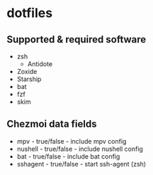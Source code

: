 # dotfiles

## Supported & required software

- zsh
  - Antidote
- Zoxide
- Starship
- bat
- fzf
- skim

## Chezmoi data fields

- mpv - true/false - include mpv config
- nushell - true/false - include nushell config
- bat - true/false - include bat config
- sshagent - true/false - start ssh-agent (zsh)
